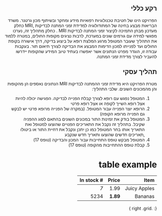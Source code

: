 <div dir="rtl" markdown="1">

## רקע כללי
הפרויקט הינו של חטיבת טכנולוגיות רפואיות מידע ומחקר ובשיתוף מכון גרטנר.
משרד הבריאות מבצע בחינה של המתודולוגיה למדידת זמני המתנה לבדיקות ,MRI  כחלק מעדכון
מבחן התמיכה לקיצור זמני המתנה לבדיקות MRI  .
כחלק מתהליך זה, נערכו מפגשי למידה עם גורמים שונים במערכת, לרבות נציגים מקופות החולים,
במטרה ללמוד את התהליך שעובר המטופל מרגע המלצת רופא על ביצוע בדיקה, דרך אישורה
בקופת החולים ועד לפנייתו למכון הדימות המבצע את הבדיקה לצורך תיאום תור.
בעקבות עבודה זו, הוגדר מפרט הנתונים אשר יאפשרו בעתיד טיוב המידע שהקופות יידרשו להעביר
לצורך מדידת זמני המתנה.


## תהליך עסקי
מטרת הפרויקט היא מדידת זמני ההמתנה לבדיקות MRI 
הנתונים נאספים הן מהקופות והן מהמכונים השונים.
שלבי התהליך:
1.	המטופל נפגש עם רופא לצורך קבלת הפנייה לבדיקה. הפגישה יכולה להיות אצל רופא השייך לקופה או אצל רופא פרטי
2.	הרופא יוצר הפנייה עבור המטופל. (במקרה של הפנייה מרופא פרטי יש לבקש גם הפנייה מרופא הקופה)
3.	המטופל בודק את זמינות התור במכונים השונים בהתאם לסוג ההפניה שקיבל.
בתהליך זה נקבל את התאריכים הפנויים שהוצעו למטופל ואת התאריך אותו בחר המטופל
כמו כן יתכן ונקבל את דחיית התור או ביטולו ,תאריכים חדשים שהוצעו ותאריך חדש שנקבע
4.	המטופל מבקש טופס התחייבות עבור המכון והבדיקה (טופס 17)
5.	קבלת טופס ההתחייבות מהקופה (טופס 17)


# table example


| Item         | Price     | # In stock |
|--------------:|---------:|-----------:|
| Juicy Apples | 1.99      | *7*        |
| Bananas      | **1.89**  | 5234       |
{: .right .grid }

</div>
